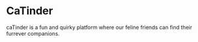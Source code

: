 # CaTinder
 caTinder is a fun and quirky platform where our feline friends can find their furrever companions. 
